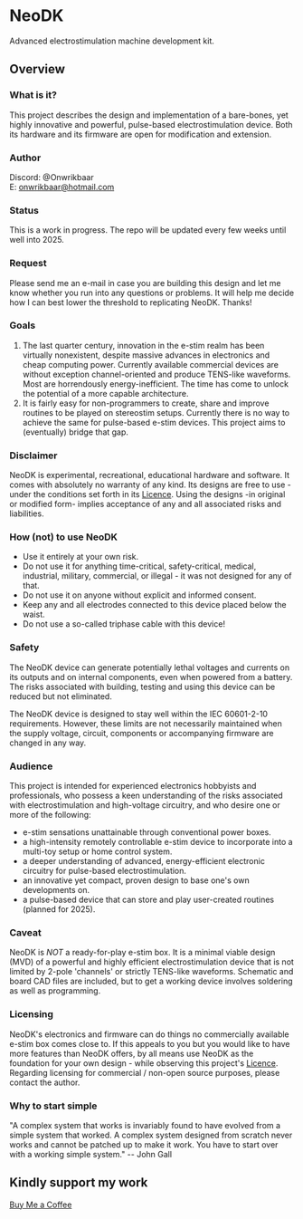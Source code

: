 # NeoDK
Advanced electrostimulation machine development kit.

## Overview
### What is it?
This project describes the design and implementation of a bare-bones, yet highly innovative and powerful, pulse-based electrostimulation device. Both its hardware and its firmware are open for modification and extension.

### Author
Discord: @Onwrikbaar<br/>
E: <onwrikbaar@hotmail.com>

### Status
This is a work in progress. The repo will be updated every few weeks until well into 2025.

### Request
Please send me an e-mail in case you are building this design and let me know whether you run into any questions or problems. It will help me decide how I can best lower the threshold to replicating NeoDK. Thanks!

### Goals
1. The last quarter century, innovation in the e-stim realm has been virtually nonexistent, despite massive advances in electronics and cheap computing power. Currently available commercial devices are without exception channel-oriented and produce TENS-like waveforms. Most are horrendously energy-inefficient. The time has come to unlock the potential of a more capable architecture.
2. It is fairly easy for non-programmers to create, share and improve routines to be played on stereostim setups. Currently there is no way to achieve the same for pulse-based e-stim devices. This project aims to (eventually) bridge that gap.

### Disclaimer
NeoDK is experimental, recreational, educational hardware and software. It comes with absolutely no warranty of any kind. Its designs are free to use - under the conditions set forth in its [Licence](LICENSE.txt). Using the designs -in original or modified form- implies acceptance of any and all associated risks and liabilities.

### How (not) to use NeoDK
- Use it entirely at your own risk.
- Do not use it for anything time-critical, safety-critical, medical, industrial, military, commercial, or illegal - it was not designed for any of that.
- Do not use it on anyone without explicit and informed consent.
- Keep any and all electrodes connected to this device placed below the waist.
- Do not use a so-called triphase cable with this device!

### Safety
The NeoDK device can generate potentially lethal voltages and currents on its outputs and on internal components, even when powered from a battery. The risks associated with building, testing and using this device can be reduced but not eliminated.

The NeoDK device is designed to stay well within the IEC 60601-2-10 requirements. However, these limits are not necessarily maintained when the supply voltage, circuit, components or accompanying firmware are changed in any way.

### Audience
This project is intended for experienced electronics hobbyists and professionals, who possess a keen understanding of the risks associated with electrostimulation and high-voltage circuitry, and who desire one or more of the following:
- e-stim sensations unattainable through conventional power boxes.
- a high-intensity remotely controllable e-stim device to incorporate into a multi-toy setup or home control system.
- a deeper understanding of advanced, energy-efficient electronic circuitry for pulse-based electrostimulation.
- an innovative yet compact, proven design to base one's own developments on.
- a pulse-based device that can store and play user-created routines (planned for 2025).

### Caveat
NeoDK is _NOT_ a ready-for-play e-stim box. It is a minimal viable design (MVD) of a powerful and highly efficient electrostimulation device that is not limited by 2-pole 'channels' or strictly TENS-like waveforms. Schematic and board CAD files are included, but to get a working device involves soldering as well as programming.

### Licensing
NeoDK's electronics and firmware can do things no commercially available e-stim box comes close to. If this appeals to you but you would like to have more features than NeoDK offers, by all means use NeoDK as the foundation for your own design - while observing this project's [Licence](LICENSE.txt). Regarding licensing for commercial / non-open source purposes, please contact the author.

### Why to start simple
"A complex system that works is invariably found to have evolved from a simple system that worked. A complex system designed from scratch never works and cannot be patched up to make it work. You have to start over with a working simple system." -- John Gall

## Kindly support my work
[Buy Me a Coffee](https://www.buymeacoffee.com/onwrikbaar)
